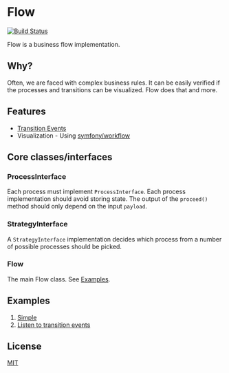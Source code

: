 # Flow

[![Build Status](https://travis-ci.com/xu-li/flow.svg?branch=master)](https://travis-ci.com/xu-li/flow)

Flow is a business flow implementation.

## Why?

Often, we are faced with complex business rules. It can be easily verified if the processes and transitions can be visualized. Flow does that and more. 

## Features

- [Transition Events](https://github.com/xu-li/flow/blob/master/examples/01-events/index.php)
- Visualization - Using [symfony/workflow](https://symfony.com/doc/current/workflow/dumping-workflows.html)

## Core classes/interfaces

### ProcessInterface

Each process must implement ```ProcessInterface```. Each process implementation should avoid storing state. The output of the ```proceed()``` method should only depend on the input ```payload```. 

### StrategyInterface

A ```StrategyInterface``` implementation decides which process from a number of possible processes should be picked.

### Flow

The main Flow class. See [Examples](#examples).


## Examples

1. [Simple](https://github.com/xu-li/flow/blob/master/examples/00-simple/index.php)
2. [Listen to transition events](https://github.com/xu-li/flow/blob/master/examples/01-events/index.php)

## License
[MIT](https://opensource.org/licenses/MIT)
